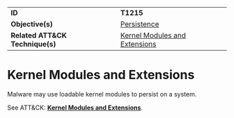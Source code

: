 |||
|---------|------------------------|
|**ID**|**T1215**|
|**Objective(s)**| [Persistence](https://github.com/MAECProject/malware-behaviors/tree/master/persistence)|
|**Related ATT&CK Technique(s)**|[Kernel Modules and Extensions](https://attack.mitre.org/techniques/T1215)|


Kernel Modules and Extensions
=============================
Malware may use loadable kernel modules to persist on a system. 

See ATT&CK: [**Kernel Modules and Extensions**](https://attack.mitre.org/techniques/T1215).